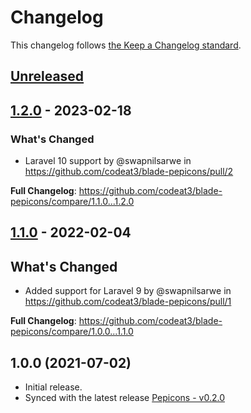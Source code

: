 # Changelog

This changelog follows [the Keep a Changelog standard](https://keepachangelog.com).

## [Unreleased](https://github.com/codeat3/blade-pepicons/compare/1.2.0...HEAD)

## [1.2.0](https://github.com/codeat3/blade-pepicons/compare/1.1.0...1.2.0) - 2023-02-18

### What's Changed

- Laravel 10 support by @swapnilsarwe in https://github.com/codeat3/blade-pepicons/pull/2

**Full Changelog**: https://github.com/codeat3/blade-pepicons/compare/1.1.0...1.2.0

## [1.1.0](https://github.com/codeat3/blade-pepicons/compare/1.0.0...1.1.0) - 2022-02-04

## What's Changed

- Added support for Laravel 9 by @swapnilsarwe in https://github.com/codeat3/blade-pepicons/pull/1

**Full Changelog**: https://github.com/codeat3/blade-pepicons/compare/1.0.0...1.1.0

## 1.0.0 (2021-07-02)

- Initial release.
- Synced with the latest release [Pepicons - v0.2.0](https://github.com/CyCraft/pepicons/releases/tag/v0.2.0)
